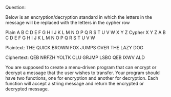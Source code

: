 Question:

Below is an encryption/decryption standard in which the letters in the message will be replaced with the letters in the cypher row

Plain   A B C D E F G H I J K L M N O P Q R S T U V W X Y Z
Cypher  X Y Z A B C D E F G H I J K L M N O P Q R S T U V W

Plaintext:  THE QUICK BROWN FOX JUMPS OVER THE LAZY DOG

Ciphertext: QEB NRFZH YOLTK CLU GRJMP LSBO QEB IXWV ALD

You are supposed to create a menu-driven program that can encrypt or decrypt a message that the user wishes to transfer.
Your program should have two functions, one for encryption and another for decryption. Each function will accept a string message and return the encrypted or decrypted message.

